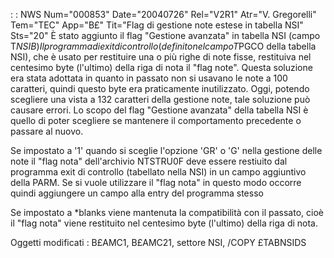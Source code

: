  :  : NWS Num="000853" Date="20040726" Rel="V2R1" Atr="V. Gregorelli" Tem="TEC" App="B£" Tit="Flag di gestione note estese in tabella NSI" Sts="20"
È stato aggiunto il flag "Gestione avanzata" in tabella NSI (campo T$NSIB) 
Il programma di exit di controllo (definito nel campo T$PGCO della tabella NSI), che è usato per restituire una o più righe di note fisse, restituiva nel centesimo byte (l'ultimo) della riga di nota il "flag note". Questa soluzione era stata adottata in quanto in passato non si usavano
le note a 100 caratteri, quindi questo byte era praticamente inutilizzato.
Oggi, potendo scegliere una vista a 132 caratteri della gestione note, tale soluzione può causare errori.
Lo scopo del flag "Gestione avanzata" della tabella NSI è quello di poter scegliere se mantenere il
comportamento precedente o passare al nuovo.

Se impostato a '1' quando si sceglie l'opzione 'GR' o 'G' nella gestione delle note il "flag nota"
dell'archivio NTSTRU0F deve essere restiuito dal programma exit di controllo (tabellato nella NSI)
in un campo aggiuntivo della PARM. Se si vuole utilizzare il "flag nota" in questo modo occorre quindi aggiungere un campo alla entry del programma stesso

Se impostato a *blanks viene mantenuta la compatibilità con il passato, cioè il "flag nota" viene restituito nel centesimo byte (l'ultimo) della riga di nota.

Oggetti modificati :  B£AMC1, B£AMC21, settore NSI, /COPY £TABNSIDS

